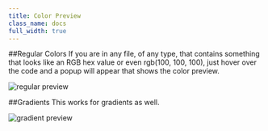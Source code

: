 ```yaml
---
title: Color Preview
class_name: docs
full_width: true
---
```


##Regular Colors
If you are in any file, of any type, that contains something that looks like an RGB hex value or even rgb(100, 100, 100), just hover over the code and a popup will appear that shows the color preview.

![regular preview](/img/docs/color-preview.png)


##Gradients
This works for gradients as well.

![gradient preview](/img/docs/gradient-preview.png)

